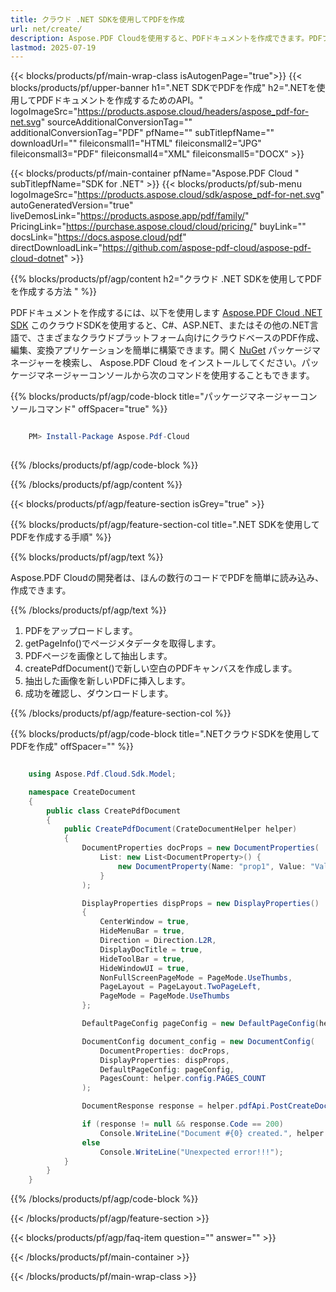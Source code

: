 ```yaml
---
title: クラウド .NET SDKを使用してPDFを作成
url: net/create/
description: Aspose.PDF Cloudを使用すると、PDFドキュメントを作成できます。PDFファイルを作成するための.NETソースコードをチェックしてください。
lastmod: 2025-07-19
---
```


{{< blocks/products/pf/main-wrap-class isAutogenPage="true">}}
{{< blocks/products/pf/upper-banner h1=".NET SDKでPDFを作成" h2=".NETを使用してPDFドキュメントを作成するためのAPI。" logoImageSrc="https://products.aspose.cloud/headers/aspose_pdf-for-net.svg" sourceAdditionalConversionTag="" additionalConversionTag="PDF" pfName="" subTitlepfName="" downloadUrl="" fileiconsmall1="HTML" fileiconsmall2="JPG" fileiconsmall3="PDF" fileiconsmall4="XML" fileiconsmall5="DOCX" >}}

{{< blocks/products/pf/main-container pfName="Aspose.PDF Cloud " subTitlepfName="SDK for .NET" >}}
{{< blocks/products/pf/sub-menu logoImageSrc="https://products.aspose.cloud/sdk/aspose_pdf-for-net.svg"
autoGeneratedVersion="true"
liveDemosLink="https://products.aspose.app/pdf/family/" PricingLink="https://purchase.aspose.cloud/cloud/pricing/" buyLink="" docsLink="https://docs.aspose.cloud/pdf"  directDownloadLink="https://github.com/aspose-pdf-cloud/aspose-pdf-cloud-dotnet" >}}

{{% blocks/products/pf/agp/content h2="クラウド .NET SDKを使用してPDFを作成する方法 " %}}

PDFドキュメントを作成するには、以下を使用します
[Aspose.PDF Cloud .NET SDK](https://products.aspose.cloud/pdf/net/)
このクラウドSDKを使用すると、C#、ASP.NET、またはその他の.NET言語で、さまざまなクラウドプラットフォーム向けにクラウドベースのPDF作成、編集、変換アプリケーションを簡単に構築できます。開く
[NuGet](https://www.nuget.org/packages/Aspose.Pdf-Cloud)
パッケージマネージャーを検索し、
Aspose.PDF Cloud
をインストールしてください。パッケージマネージャーコンソールから次のコマンドを使用することもできます。

{{% blocks/products/pf/agp/code-block title="パッケージマネージャーコンソールコマンド" offSpacer="true" %}}

```powershell

    PM> Install-Package Aspose.Pdf-Cloud
     
```

{{% /blocks/products/pf/agp/code-block %}}

{{% /blocks/products/pf/agp/content %}}

{{< blocks/products/pf/agp/feature-section isGrey="true" >}}

{{% blocks/products/pf/agp/feature-section-col title=".NET SDKを使用してPDFを作成する手順" %}}

{{% blocks/products/pf/agp/text %}}

Aspose.PDF Cloudの開発者は、ほんの数行のコードでPDFを簡単に読み込み、作成できます。

{{% /blocks/products/pf/agp/text %}}

1. PDFをアップロードします。
1. getPageInfo()でページメタデータを取得します。
1. PDFページを画像として抽出します。
1. createPdfDocument()で新しい空白のPDFキャンバスを作成します。
1. 抽出した画像を新しいPDFに挿入します。
1. 成功を確認し、ダウンロードします。

{{% /blocks/products/pf/agp/feature-section-col %}}

{{% blocks/products/pf/agp/code-block title=".NETクラウドSDKを使用してPDFを作成" offSpacer="" %}}

```cs

    using Aspose.Pdf.Cloud.Sdk.Model;

    namespace CreateDocument
    {
        public class CreatePdfDocument
        {
            public CreatePdfDocument(CrateDocumentHelper helper)
            {
                DocumentProperties docProps = new DocumentProperties(
                    List: new List<DocumentProperty>() { 
                        new DocumentProperty(Name: "prop1", Value: "Value1", BuiltIn: false)
                    }
                );

                DisplayProperties dispProps = new DisplayProperties()
                {
                    CenterWindow = true,
                    HideMenuBar = true,
                    Direction = Direction.L2R,
                    DisplayDocTitle = true,
                    HideToolBar = true,
                    HideWindowUI = true,
                    NonFullScreenPageMode = PageMode.UseThumbs,
                    PageLayout = PageLayout.TwoPageLeft,
                    PageMode = PageMode.UseThumbs
                };

                DefaultPageConfig pageConfig = new DefaultPageConfig(helper.config.PAGE_HEIGHT, helper.config.PAGE_WIDTH);

                DocumentConfig document_config = new DocumentConfig(
                    DocumentProperties: docProps,
                    DisplayProperties: dispProps,
                    DefaultPageConfig: pageConfig,
                    PagesCount: helper.config.PAGES_COUNT
                );

                DocumentResponse response = helper.pdfApi.PostCreateDocument(helper.config.LOCAL_RESULT_DOCUMENT_NAME, document_config, folder: helper.config.TEMP_FOLDER);

                if (response != null && response.Code == 200)
                    Console.WriteLine("Document #{0} created.", helper.config.LOCAL_RESULT_DOCUMENT_NAME);
                else
                    Console.WriteLine("Unexpected error!!!");
            }
        }
    }
```

{{% /blocks/products/pf/agp/code-block %}}

{{< /blocks/products/pf/agp/feature-section >}}

{{< blocks/products/pf/agp/faq-item question="" answer="" >}}

{{< /blocks/products/pf/main-container >}}

{{< /blocks/products/pf/main-wrap-class >}}

